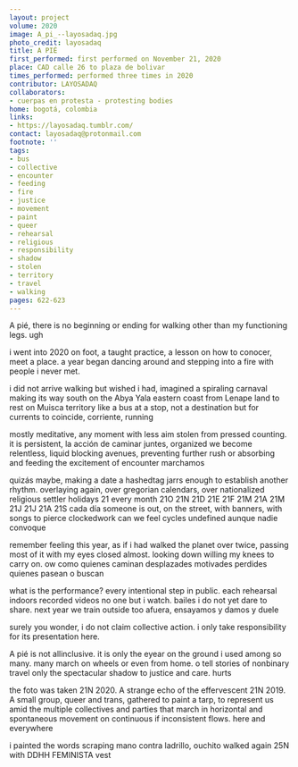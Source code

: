 ```yaml
---
layout: project
volume: 2020
image: A_pi_--layosadaq.jpg
photo_credit: layosadaq
title: A PIÉ
first_performed: first performed on November 21, 2020
place: CAD calle 26 to plaza de bolivar
times_performed: performed three times in 2020
contributor: LAYOSADAQ
collaborators:
- cuerpas en protesta - protesting bodies
home: bogotá, colombia
links:
- https://layosadaq.tumblr.com/
contact: layosadaq@protonmail.com
footnote: ''
tags:
- bus
- collective
- encounter
- feeding
- fire
- justice
- movement
- paint
- queer
- rehearsal
- religious
- responsibility
- shadow
- stolen
- territory
- travel
- walking
pages: 622-623
---
```



A pié,
		there is no beginning or ending for walking
other than my functioning legs. ugh

i went into 2020 on foot, a taught practice, a lesson on how to conocer, meet a place.
a year began dancing around and stepping into a fire with people i never met.

i did not arrive walking but wished i had, imagined a spiraling carnaval making its way south on the Abya Yala eastern coast from Lenape land to rest on Muisca territory 
like a bus at a stop, not a destination but for currents to coincide, corriente, running

mostly meditative, any moment with less aim stolen from pressed counting.
it is persistent, la acción de caminar juntes, organized we become relentless, liquid
blocking avenues, preventing further rush or absorbing and feeding the excitement of encounter
marchamos

quizás maybe, making a date a hashedtag jarrs enough to establish another rhythm. overlaying again, over gregorian calendars, over nationalized religious settler holidays
21 every month
21O 21N 21D 21E 21F 21M 21A 21M 21J 21J 21A 21S
cada día
someone is out, on the street, with banners, with songs to pierce clockedwork
can we feel cycles undefined
aunque nadie convoque

remember feeling this year, as if i had walked the planet over twice, passing most of it with my eyes closed almost. looking down willing my knees to carry on. ow
como quienes caminan
desplazades 
motivades
perdides
quienes pasean o buscan

what is the performance? every intentional step in public.
each rehearsal indoors recorded videos no one but i watch. bailes i do not yet dare to share. next year we train outside too
afuera, ensayamos y damos y duele

surely you wonder, i do not claim collective action. i only take responsibility for its presentation here. 

A pié is not allinclusive. it is only the eyear on the ground i used among so many. many march on wheels or even from home. o tell stories of nonbinary travel
only the spectacular shadow to justice and care. hurts

the foto was taken 21N 2020. A strange echo of the effervescent 21N 2019. 
A small group, queer and trans, gathered to paint a tarp, to represent us amid the multiple collectives and parties that march in horizontal and spontaneous movement on continuous if inconsistent flows. 
here and everywhere

i painted the words scraping mano contra ladrillo, ouchito
walked again 25N with DDHH FEMINISTA vest
